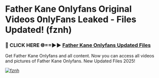 # Father Kane Onlyfans Original Videos 0nlyFans Leaked - Files Updated! (fznh)

<h3>🔴 CLICK HERE 🌐==►► <a href="https://tinyurl.com/x26r9saj" rel="nofollow">Father Kane Onlyfans Updated Files</a></h3>

Get Father Kane Onlyfans and all content. Now you can access all videos and pictures of Father Kane Onlyfans. New Updated Files 2025!

[![fznh](https://i.imgur.com/LkgZPqh.gif)](https://tinyurl.com/x26r9saj)
